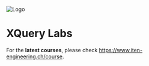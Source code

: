 ![Logo](https://www.iten-engineering.ch/logo.png)

# XQuery Labs

For the **latest courses**, please check https://www.iten-engineering.ch/course.

